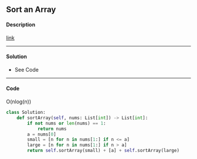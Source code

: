 ## Sort an Array

#### Description

[link](https://leetcode.com/problems/sort-an-array/)

---

#### Solution

- See Code

---

#### Code

O(nlog(n))

```python
class Solution:
    def sortArray(self, nums: List[int]) -> List[int]:
        if not nums or len(nums) == 1:
            return nums
        a = nums[0]
        small = [n for n in nums[1:] if n <= a]
        large = [n for n in nums[1:] if n > a]
        return self.sortArray(small) + [a] + self.sortArray(large)
```
